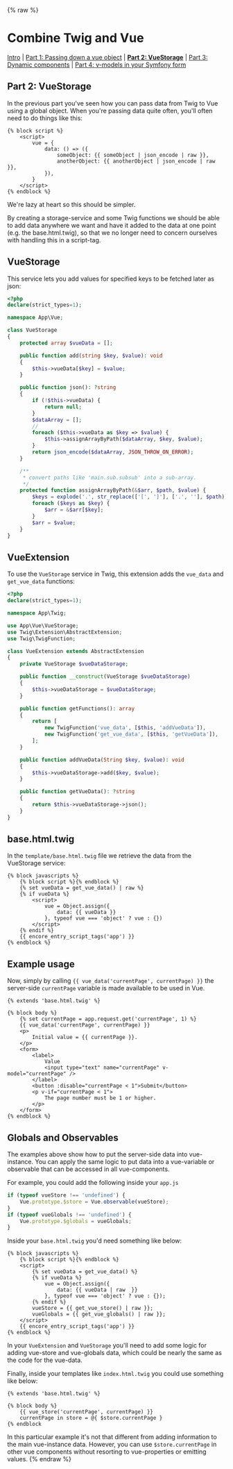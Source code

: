 {% raw %}
# Combine Twig and Vue

 [Intro](guide-vue-twig.md)
| [Part 1: Passing down a vue object](guide-vue-twig-part-1-object.md)
| **[Part 2: VueStorage](guide-vue-twig-part-2-storage.md)**
| [Part 3: Dynamic components](guide-vue-twig-part-3-dynamic-components.md)
| [Part 4: v-models in your Symfony form](guide-vue-twig-part-4-form.md)

## Part 2: VueStorage

In the previous part you've seen how you can pass data from Twig to Vue using a 
global object. 
When you're passing data quite often, you'll often need to do things like this:
```twig
{% block script %}
    <script>
        vue = {
            data: () => ({
                someObject: {{ someObject | json_encode | raw }},
                anotherObject: {{ anotherObject | json_encode | raw }},
            }),
        }
    </script>
{% endblock %}
```

We're lazy at heart so this should be simpler. 

By creating a storage-service and some Twig functions we should be able to add data
anywhere we want and have it added to the data at one point (e.g. the base.html.twig),
so that we no longer need to concern ourselves with handling this in a script-tag.

## VueStorage

This service lets you add values for specified keys to be fetched later as json:

```php
<?php
declare(strict_types=1);

namespace App\Vue;

class VueStorage
{
    protected array $vueData = [];

    public function add(string $key, $value): void
    {
        $this->vueData[$key] = $value;
    }

    public function json(): ?string
    {
        if (!$this->vueData) {
            return null;
        }
        $dataArray = [];
        // 
        foreach ($this->vueData as $key => $value) {
            $this->assignArrayByPath($dataArray, $key, $value);
        }
        return json_encode($dataArray, JSON_THROW_ON_ERROR);
    }

    /**
     * convert paths like 'main.sub.subsub' into a sub-array.
     */
    protected function assignArrayByPath(&$arr, $path, $value) {
        $keys = explode('.', str_replace(['[', ']'], ['.', ''], $path));
        foreach ($keys as $key) {
            $arr = &$arr[$key];
        }
        $arr = $value;
    }
}
```

## VueExtension

To use the `VueStorage` service in Twig, this extension adds the `vue_data` and
`get_vue_data` functions:

```php
<?php
declare(strict_types=1);

namespace App\Twig;

use App\Vue\VueStorage;
use Twig\Extension\AbstractExtension;
use Twig\TwigFunction;

class VueExtension extends AbstractExtension
{
    private VueStorage $vueDataStorage;

    public function __construct(VueStorage $vueDataStorage)
    {
        $this->vueDataStorage = $vueDataStorage;
    }

    public function getFunctions(): array
    {
        return [
            new TwigFunction('vue_data', [$this, 'addVueData']),
            new TwigFunction('get_vue_data', [$this, 'getVueData']),
        ];
    }

    public function addVueData(String $key, $value): void
    {
        $this->vueDataStorage->add($key, $value);
    }

    public function getVueData(): ?string
    {
        return $this->vueDataStorage->json();
    }
}
```


## base.html.twig

In the `template/base.html.twig` file we retrieve the data from the VueStorage service:

```twig
{% block javascripts %}
    {% block script %}{% endblock %}
    {% set vueData = get_vue_data() | raw %}
    {% if vueData %}
        <script>
            vue = Object.assign({
                data: {{ vueData }}
            }, typeof vue === 'object' ? vue : {})
        </script>
    {% endif %}
    {{ encore_entry_script_tags('app') }}
{% endblock %}
```

## Example usage

Now, simply by calling `{{ vue_data('currentPage', currentPage) }}` the server-side
`currentPage` variable is made available to be used in Vue.

```twig
{% extends 'base.html.twig' %}

{% block body %}
    {% set currentPage = app.request.get('currentPage', 1) %}
    {{ vue_data('currentPage', currentPage) }}
    <p>
        Initial value = {{ currentPage }}.
    </p>
    <form>
        <label>
            Value
            <input type="text" name="currentPage" v-model="currentPage" />
        </label>
        <button :disable="currentPage < 1">Submit</button>
        <p v-if="currentPage < 1">
            The page number must be 1 or higher.
        </p>
    </form>
{% endblock %}
```

## Globals and Observables

The examples above show how to put the server-side data into vue-instance.
You can apply the same logic to put data into a vue-variable or observable that
can be accessed in all vue-components. 

For example, you could add the following inside your `app.js`
```js
if (typeof vueStore !== 'undefined') {
    Vue.prototype.$store = Vue.observable(vueStore);
}
if (typeof vueGlobals !== 'undefined') {
    Vue.prototype.$globals = vueGlobals;
}
```

Inside your `base.html.twig` you'd need something like below:
```twig
{% block javascripts %}
    {% block script %}{% endblock %}
    <script>
        {% set vueData = get_vue_data() %}
        {% if vueData %}
            vue = Object.assign({
                data: {{ vueData | raw  }}
            }, typeof vue === 'object' ? vue : {});
        {% endif %}
        vueStore = {{ get_vue_store() | raw }};
        vueGlobals = {{ get_vue_globals() | raw }};
    </script>
    {{ encore_entry_script_tags('app') }}
{% endblock %}
```
In your `VueExtension` and `VueStorage` you'll need to add some logic for adding
vue-store and vue-globals data, which could be nearly the same as the code for the vue-data.

Finally, inside your templates like `index.html.twig` you could use something like
below:

```twig
{% extends 'base.html.twig' %}

{% block body %}
    {{ vue_store('currentPage', currentPage) }}
    currentPage in store = @{ $store.currentPage }
{% endblock
```
In this particular example it's not that different from adding information to the 
main vue-instance data. However, you can use `$store.currentPage` in other vue components without resorting
to vue-properties or emitting values.
{% endraw %}